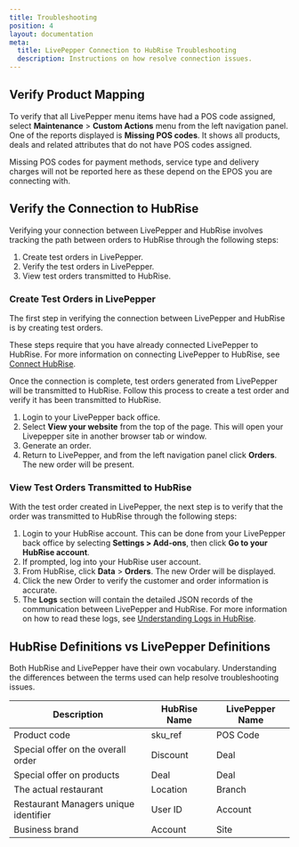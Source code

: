 ```yaml
---
title: Troubleshooting
position: 4
layout: documentation
meta:
  title: LivePepper Connection to HubRise Troubleshooting
  description: Instructions on how resolve connection issues.
---
```


## Verify Product Mapping

To verify that all LivePepper menu items have had a POS code assigned, select **Maintenance** > **Custom Actions** menu from the left navigation panel. One of the reports displayed is **Missing POS codes**. It shows all products, deals and related attributes that do not have POS codes assigned. 

[comment]: # (Might want to include screenshot of this page here)

Missing POS codes for payment methods, service type and delivery charges will not be reported here as these depend on the EPOS you are connecting with.

## Verify the Connection to HubRise

Verifying your connection between LivePepper and HubRise involves tracking the path between orders to HubRise through the following steps:
1. Create test orders in LivePepper.
2. Verify the test orders in LivePepper.
3. View test orders transmitted to HubRise.

### Create Test Orders in LivePepper

The first step in verifying the connection between LivePepper and HubRise is by creating test orders.

These steps require that you have already connected LivePepper to HubRise. For more information on connecting LivePepper to HubRise, see [Connect HubRise](/apps/livepepper/connect-hubrise/).

Once the connection is complete, test orders generated from LivePepper will be transmitted to HubRise. Follow this process to create a test order and verify it has been transmitted to HubRise.

1. Login to your LivePepper back office.
2. Select **View your website** from the top of the page. This will open your Livepepper site in another browser tab or window.
3. Generate an order.
4. Return to LivePepper, and from the left navigation panel click **Orders**. The new order will be present.

### View Test Orders Transmitted to HubRise

With the test order created in LivePepper, the next step is to verify that the order was transmitted to HubRise through the following steps:

1. Login to your HubRise account. This can be done from your LivePepper back office by selecting **Settings > Add-ons**, then click **Go to your HubRise account**.
2. If prompted, log into your HubRise user account.
3. From HubRise, click **Data** > **Orders**. The new Order will be displayed.
4. Click the new Order to verify the customer and order information is accurate.
5. The **Logs** section will contain the detailed JSON records of the communication between LivePepper and HubRise. For more information on how to read these logs, see [Understanding Logs in HubRise](/docs/hubrise-logs).

## HubRise Definitions vs LivePepper Definitions

Both HubRise and LivePepper have their own vocabulary. Understanding the differences between the terms used can help resolve troubleshooting issues.

| Description                           | HubRise Name | LivePepper Name |
| ------------------------------------- | ------------ | --------------- |
| Product code                          | sku_ref      | POS Code        |
| Special offer on the overall order    | Discount     | Deal            |
| Special offer on products             | Deal         | Deal            |
| The actual restaurant                 | Location     | Branch          |
| Restaurant Managers unique identifier | User ID      | Account         |
| Business brand                        | Account      | Site            |
